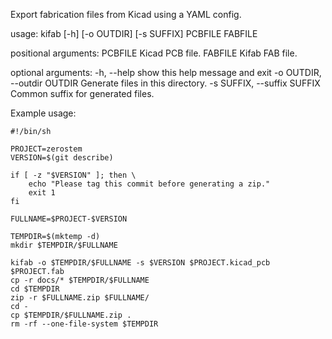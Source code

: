 Export fabrication files from Kicad using a YAML config.


usage: kifab [-h] [-o OUTDIR] [-s SUFFIX] PCBFILE FABFILE

positional arguments:
  PCBFILE               Kicad PCB file.
  FABFILE               Kifab FAB file.

optional arguments:
  -h, --help            show this help message and exit
  -o OUTDIR, --outdir OUTDIR
                        Generate files in this directory.
  -s SUFFIX, --suffix SUFFIX
                        Common suffix for generated files.


Example usage:

    #!/bin/sh

    PROJECT=zerostem
    VERSION=$(git describe)

    if [ -z "$VERSION" ]; then \
        echo "Please tag this commit before generating a zip."
        exit 1
    fi

    FULLNAME=$PROJECT-$VERSION

    TEMPDIR=$(mktemp -d)
    mkdir $TEMPDIR/$FULLNAME

    kifab -o $TEMPDIR/$FULLNAME -s $VERSION $PROJECT.kicad_pcb $PROJECT.fab
    cp -r docs/* $TEMPDIR/$FULLNAME
    cd $TEMPDIR
    zip -r $FULLNAME.zip $FULLNAME/
    cd -
    cp $TEMPDIR/$FULLNAME.zip .
    rm -rf --one-file-system $TEMPDIR
